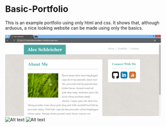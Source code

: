 # Basic-Portfolio

This is an example portfolio using only html and css. It shows that, although arduous, a nice looking website can be made using only the basics.

![Alt text](/basic_portfolio_pic_1.PNG?raw=true "Optional Title")
![Alt text](/relative/path/to/img.jpg?raw=true "Optional Title")
![Alt text](/relative/path/to/img.jpg?raw=true "Optional Title")

